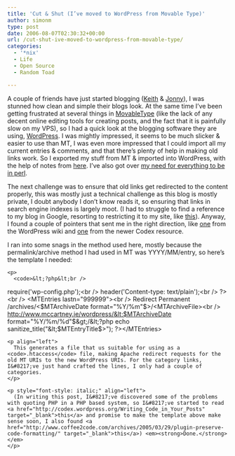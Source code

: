 ```yaml
---
title: 'Cut & Shut (I’ve moved to WordPress from Movable Type)'
author: simonm
type: post
date: 2006-08-07T02:30:32+00:00
url: /cut-shut-ive-moved-to-wordpress-from-movable-type/
categories:
  - '*nix'
  - Life
  - Open Source
  - Random Toad

---
```

<p align="left">
  A couple of friends have just started blogging (<a href="http://www.mcgrellis.org/blog/" target="_blank">Keith</a> & <a href="http://www.jfrancey.com/blog2" target="_blank">Jonny</a>), I was stunned how clean and simple their blogs look. At the same time I&#8217;ve been getting frustrated at several things in <a href="http://www.sixapart.com/movabletype/" target="_blank">MovableType</a> (like the lack of any decent online editing tools for creating posts, and the fact that it is painfully slow on my VPS), so I had a quick look at the blogging software they are using, <a href="http://wordpress.org/" target="_blank">WordPress</a>. I was mightly impressed, it seems to be much slicker & easier to use than MT, I was even more impressed that I could import all my current entries & comments, and that there&#8217;s plenty of help in making old links work. So I exported my stuff from MT & imported into WordPress, with the help of notes from <a href="http://wordpress.org/docs/tutorials/import-mt/" target="_blank">here</a>. I&#8217;ve also got over <a href="http://www.mccartney.ie/wordpress/2005/03/10/bandwagon-jumping/">my need for everything to be in perl</a>.
</p>

<div align="left">
  <p align="left">
    The next challenge was to ensure that old links get redirected to the content properly, this was mostly just a technical challenge as this blog is mostly private, I doubt anybody I don&#8217;t know reads it, so ensuring that links in search engine indexes is largely moot. (I had to struggle to find a reference to my blog in Google, resorting to restricting it to my site, like <a href="http://www.google.com/search?q=solaris+site%3Amccartney.ie" target="_blank">this</a>). Anyway, I found a couple of pointers that sent me in the right direction, like <a href="http://wiki.wordpress.org/MT-Redirect" target="_blank">one</a> from the WordPress wiki and <a href="http://codex.wordpress.org/Importing_from_Movable_Type_to_WordPress" target="_blank">one</a> from the newer Codex resource.
  </p>
  
  <div align="left">
    <p align="left">
      I ran into some snags in the method used here, mostly because the permalink/archive method I had used in MT was YYYY/MM/entry, so here&#8217;s the template I needed:
    </p>
    
    <p>
      <code>&lt;?php&lt;br />
require('wp-config.php');&lt;br />
header('Content-type: text/plain');&lt;br />
?&gt;&lt;br />
&lt;MTEntries lastn="999999"&gt;&lt;br />
Redirect Permanent /archives/&lt;$MTArchiveDate format="%Y/%m"$&gt;/&lt;MTArchiveFile&gt;&lt;br />
http://www.mccartney.ie/wordpress/&lt;$MTArchiveDate format="%Y/%m/%d"$&gt;/&lt;?php echo sanitize_title("&lt;$MTEntryTitle$&gt;"); ?&gt;&lt;/MTEntries&gt;</code>
    </p>
    
    <p align="left">
      This generates a file that us suitable for using as a <code>.htaccess</code> file, making Apache redirect requests for the old MT URIs to the new WordPress URIs. For the category links, I&#8217;ve just hand crafted the lines, I only had a couple of categories.
    </p>
    
    <p style="font-style: italic;" align="left">
      (In writing this post, I&#8217;ve discovered some of the problems with quoting PHP in a PHP based system, so I&#8217;ve started to read <a href="http://codex.wordpress.org/Writing_Code_in_Your_Posts" target="_blank">this</a> and promise to make the template above make sense soon, I also found <a href="http://www.coffee2code.com/archives/2005/03/29/plugin-preserve-code-formatting/" target="_blank">this</a>) <em><strong>Done.</strong></em>
    </p>
  </div>
</div></div> </div>